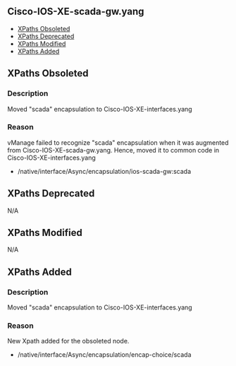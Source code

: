 ## Cisco-IOS-XE-scada-gw.yang


- [XPaths Obsoleted](#xpaths-obsoleted)
- [XPaths Deprecated](#xpaths-deprecated)
- [XPaths Modified](#xpaths-modified)
- [XPaths Added](#xpaths-added)

## XPaths Obsoleted

### Description

Moved "scada" encapsulation to Cisco-IOS-XE-interfaces.yang

### Reason

vManage failed to recognize "scada" encapsulation when it was augmented from Cisco-IOS-XE-scada-gw.yang. Hence, moved it to common code in Cisco-IOS-XE-interfaces.yang

- /native/interface/Async/encapsulation/ios-scada-gw:scada

## XPaths Deprecated

N/A

## XPaths Modified

N/A

## XPaths Added

### Description

Moved "scada" encapsulation to Cisco-IOS-XE-interfaces.yang

### Reason

New Xpath added for the obsoleted node.

- /native/interface/Async/encapsulation/encap-choice/scada

